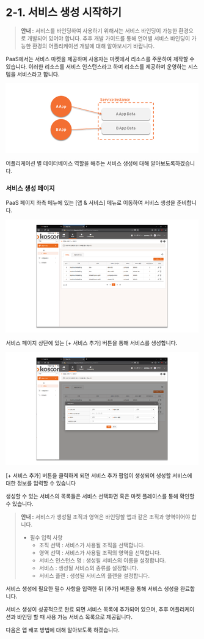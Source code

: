 # 2-1. 서비스 생성 시작하기



> **안내 :** 서비스를 바인딩하여 사용하기 위해서는 서비스 바인딩이 가능한 환경으로 개발되어 있어야 합니다. 추후 개발 가이드를 통해 언어별 서비스 바인딩이 가능한 환경의 어플리케이션 개발에 대해 알아보시기 바랍니다.

PaaS에서는 서비스 마켓을 제공하며 사용자는 마켓에서 리소스를 주문하여 제작할 수 있습니다. 이러한 리소스를 서비스 인스턴스라고 하며 리소스를 제공하며 운영하는 시스템을 서비스라고 합니다.

![](../.gitbook/assets/image%20%286%29.png)

어플리케이션 별 데이터베이스 역할을 해주는 서비스 생성에 대해 알아보도록하겠습니다.

### **서비스 생성 페이지**

PaaS 페이지 좌측 메뉴에 있는 \[앱 & 서비스\] 메뉴로 이동하여 서비스 생성을 준비합니다.

![](../.gitbook/assets/image%20%2853%29.png)

서비스 페이지 상단에 있는 \[+ 서비스 추가\] 버튼을 통해 서비스를 생성합니다.

![](../.gitbook/assets/image%20%2811%29.png)

\[+ 서비스 추가\] 버튼을 클릭하게 되면 서비스 추가 팝업이 생성되어 생성할 서비스에 대한 정보를 입력할 수 있습니다

생성할 수 있는 서비스의 목록들은 서비스 선택화면 혹은 마켓 플레이스를 통해 확인할 수 있습니다.

> **안내 :** 서비스가 생성될 조직과 영역은 바인딩할 앱과 같은 조직과 영역이어야 합니다.
>
> * 필수 입력 사항
>   * 조직 선택 : 서비스가 사용될 조직을 선택합니다.
>   * 영역 선택 : 서비스가 사용될 조직의 영역을 선택합니다.
>   * 서비스 인스턴스 명 : 생성될 서비스의 이름을 설정합니다.
>   * 서비스 : 생성될 서비스의 종류를 설정합니다.
>   * 서비스 플랜 : 생성될 서비스의 플랜을 설정합니다.

서비스 생성에 필요한 필수 사항을 입력한 뒤 \[추가\] 버튼을 통해 서비스 생성을 완료합니다.

서비스 생성이 성공적으로 완료 되면 서비스 목록에 추가되어 있으며, 추후 어플리케이션과 바인딩 할 때 사용 가능 서비스 목록으로 제공됩니다.

다음은 앱 배포 방법에 대해 알아보도록 하겠습니다.

